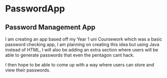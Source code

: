 # PasswordApp
## Password Management App

I am creating an app based off my Year 1 uni Coursework which was a basic password checking app,
I am planning on creating this idea but using Java instead of HTML,
I will also be adding an extra section where users will be able to generate passwords that
even the pentagon cant hack. 


I then hope to be able to come up with a way where users can store and view their passwords. 

